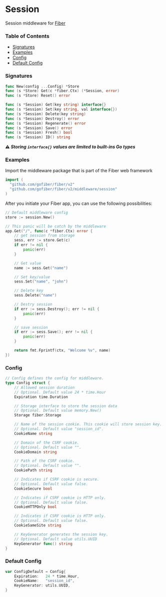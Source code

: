 # Session
Session middleware for [Fiber](https://github.com/gofiber/fiber)

### Table of Contents
- [Signatures](#signatures)
- [Examples](#examples)
- [Config](#config)
- [Default Config](#default-config)


### Signatures
```go
func New(config ...Config) *Store
func (s *Store) Get(c *fiber.Ctx) (*Session, error)
func (s *Store) Reset() error

func (s *Session) Get(key string) interface{}
func (s *Session) Set(key string, val interface{})
func (s *Session) Delete(key string)
func (s *Session) Destroy() error
func (s *Session) Regenerate() error
func (s *Session) Save() error
func (s *Session) Fresh() bool
func (s *Session) ID() string
```

**⚠ _Storing `interface{}` values are limited to built-ins Go types_**

### Examples
Import the middleware package that is part of the Fiber web framework
```go
import (
  "github.com/gofiber/fiber/v2"
  "github.com/gofiber/fiber/v2/middleware/session"
)
```

After you initiate your Fiber app, you can use the following possibilities:
```go
// Default middleware config
store := session.New()

// This panic will be catch by the middleware
app.Get("/", func(c *fiber.Ctx) error {
	// get session from storage
	sess, err := store.Get(c)
	if err != nil {
		panic(err)
	}

	// Get value
	name := sess.Get("name")

	// Set key/value
	sess.Set("name", "john")

	// Delete key
	sess.Delete("name")

	// Destry session
	if err := sess.Destroy(); err != nil {
		panic(err)
	}

	// save session
	if err := sess.Save(); err != nil {
		panic(err)
	}

	return fmt.Fprintf(ctx, "Welcome %v", name)
})
```

### Config
```go
// Config defines the config for middleware.
type Config struct {
	// Allowed session duration
	// Optional. Default value 24 * time.Hour
	Expiration time.Duration

	// Storage interface to store the session data
	// Optional. Default value memory.New()
	Storage fiber.Storage

	// Name of the session cookie. This cookie will store session key.
	// Optional. Default value "session_id".
	CookieName string

	// Domain of the CSRF cookie.
	// Optional. Default value "".
	CookieDomain string

	// Path of the CSRF cookie.
	// Optional. Default value "".
	CookiePath string

	// Indicates if CSRF cookie is secure.
	// Optional. Default value false.
	CookieSecure bool

	// Indicates if CSRF cookie is HTTP only.
	// Optional. Default value false.
	CookieHTTPOnly bool

	// Indicates if CSRF cookie is HTTP only.
	// Optional. Default value false.
	CookieSameSite string

	// KeyGenerator generates the session key.
	// Optional. Default value utils.UUID
	KeyGenerator func() string
}
```

### Default Config
```go
var ConfigDefault = Config{
	Expiration:   24 * time.Hour,
	CookieName:   "session_id",
	KeyGenerator: utils.UUID,
}
```